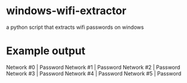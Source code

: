 # windows-wifi-extractor
a python script that extracts wifi passwords on windows

# Example output
Network #0                    |  Password
Network #1                    |  Password
Network #2                    |  Password
Network #3                    |  Password
Network #4                    |  Password
Network #5                    |  Password
